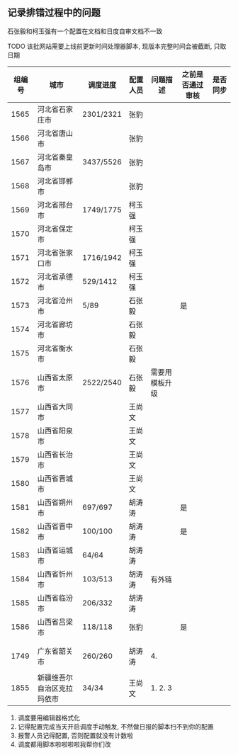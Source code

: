## 记录排错过程中的问题

石张毅和柯玉强有一个配置在文档和日度自审文档不一致

TODO 该批网站需要上线前更新时间处理器脚本, 现版本完整时间会被截断, 只取日期

| 组编号 | 城市                       | 调度进度  | 配置人员 | 问题描述       | 之前是否通过审核 | 是否同步 |
| ------ | -------------------------- | --------- | -------- | -------------- | ---------------- | -------- |
| 1565   | 河北省石家庄市             | 2301/2321 | 张豹     |                |                  |          |
| 1566   | 河北省唐山市               |           | 张豹     |                |                  |          |
| 1567   | 河北省秦皇岛市             | 3437/5526 | 张豹     |                |                  |          |
| 1568   | 河北省邯郸市               |           | 张豹     |                |                  |          |
| 1569   | 河北省邢台市               | 1749/1775 | 柯玉强   |                |                  |          |
| 1570   | 河北省保定市               |           | 柯玉强   |                |                  |          |
| 1571   | 河北省张家口市             | 1716/1942 | 柯玉强   |                |                  |          |
| 1572   | 河北省承德市               | 529/1412  | 柯玉强   |                |                  |          |
| 1573   | 河北省沧州市               | 5/89      | 石张毅   |                | 是               |          |
| 1574   | 河北省廊坊市               |           | 石张毅   |                |                  |          |
| 1575   | 河北省衡水市               |           | 石张毅   |                |                  |          |
| 1576   | 山西省太原市               | 2522/2540 | 石张毅   | 需要用模板升级 |                  |          |
| 1577   | 山西省大同市               |           | 王尚文   |                |                  |          |
| 1578   | 山西省阳泉市               |           | 王尚文   |                |                  |          |
| 1579   | 山西省长治市               |           | 王尚文   |                |                  |          |
| 1580   | 山西省晋城市               |           | 王尚文   |                |                  |          |
| 1581   | 山西省朔州市               | 697/697   | 胡涛涛   |                | 是               |          |
| 1582   | 山西省晋中市               | 100/100   | 胡涛涛   |                | 是               |          |
| 1583   | 山西省运城市               | 64/64     | 胡涛涛   |                |                  |          |
| 1584   | 山西省忻州市               | 103/513   | 胡涛涛   | 有外链         |                  |          |
| 1585   | 山西省临汾市               | 206/332   | 胡涛涛   |                |                  |          |
| 1586   | 山西省吕梁市               | 118/118   | 张豹     |                | 是               |          |
|        |                            |           |          |                |                  |          |
|        |                            |           |          |                |                  |          |
| 1749   | 广东省韶关市               | 260/260   | 胡涛涛   | 4.             |                  |          |
|        |                            |           |          |                |                  |          |
| 1855   | 新疆维吾尔自治区克拉玛依市 | 34/34     | 王尚文   | 1. 2. 3        |                  |          |

1.  调度要用编辑器格式化
2.  记得配置完成当天开启调度手动触发, 不然做日报的脚本扫不到你的配置
3.  报警人员记得配置, 否则配置就没有计数啦
4.  调度都用脚本啦啦啦啦我帮你们改